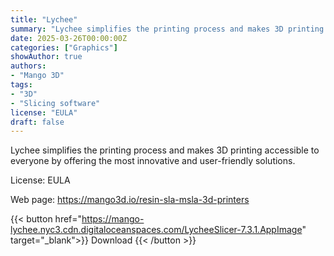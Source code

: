 ```yaml
---
title: "Lychee"
summary: "Lychee simplifies the printing process and makes 3D printing accessible to everyone by offering the most innovative and user-friendly solutions."
date: 2025-03-26T00:00:00Z
categories: ["Graphics"]
showAuthor: true
authors:
- "Mango 3D"
tags: 
- "3D"
- "Slicing software"
license: "EULA"
draft: false
---
```


Lychee simplifies the printing process and makes 3D printing accessible to everyone by offering the most innovative and user-friendly solutions.

License: EULA

Web page: <https://mango3d.io/resin-sla-msla-3d-printers>  

{{< button href="https://mango-lychee.nyc3.cdn.digitaloceanspaces.com/LycheeSlicer-7.3.1.AppImage" target="_blank">}}
Download
{{< /button >}}